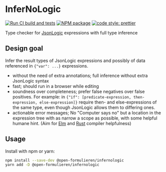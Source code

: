 # InferNoLogic

[![Run CI build and tests](https://github.com/open-formulieren/InferNoLogic/actions/workflows/ci.yml/badge.svg)](https://github.com/open-formulieren/InferNoLogic/actions/workflows/ci.yml)
[![NPM package](https://img.shields.io/npm/v/@open-formulieren/infernologic.svg)](https://www.npmjs.com/package/@open-formulieren/infernologic)
[![code style: prettier](https://img.shields.io/badge/code_style-prettier-ff69b4.svg?style=flat)](https://github.com/prettier/prettier)

Type checker for [JsonLogic](https://jsonlogic.com/) expressions with full type inference

## Design goal

Infer the result types of JsonLogic expressions and possibly of data referenced in `{"var": ...}`
expressions.

- without the need of extra annotations; full inference without extra JsonLogic syntax
- fast; should run in a browser while editing
- soundness over completeness; prefer false negatives over false positives. For example: in
  `{"if": [predicate-expression, then-expression, else-expression]}` require then- and
  else-expressions of the same type, even though JsonLogic allows them to differing ones.
- actionable error messages; No "Computer says no" but a location in the expression tree with as
  narrow a scope as possible, with some helpful humane hint. (Aim for [Elm](https://elm-lang.org)
  and [Rust](https://www.rust-lang.org) compiler helpfulness)

## Usage

Install with npm or yarn:

```bash
npm install --save-dev @open-formulieren/infernologic
yarn add -D @open-formulieren/infernologic
```

